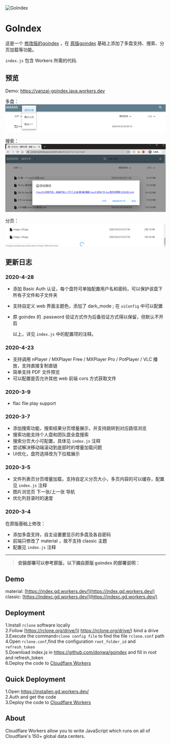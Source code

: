 ![GoIndex](https://raw.githubusercontent.com/donwa/goindex/master/themes/logo.png)  

GoIndex  
====  

这是一个 [修改版的goindex](https://github.com/yanzai/goindex) ，在 [原版goindex](https://github.com/donwa/goindex) 基础上添加了多盘支持、搜索、分页加载等功能。

`index.js` 包含 Workers 所需的代码.

## 预览

Demo: https://yanzai-goindex.java.workers.dev



多盘：  
![多盘](imgs/1.png)



搜索：  
![搜索](imgs/2.png)



分页：  
![分页](imgs/3.png)



## 更新日志

### 2020-4-28

- 添加 Basic Auth 认证，每个盘符可单独配置用户名和密码，可以保护该盘下所有子文件和子文件夹

- 支持自定义 web 界面主题色，添加了 dark_mode ; 在 `uiConfig` 中可以配置

- 原 goindex 的 .password 验证方式作为后备验证方式得以保留，但默认不开启

  以上，详见 `index.js` 中的配置项的注释。

### 2020-4-23

- 支持调用 nPlayer / MXPlayer Free / MXPlayer Pro / PotPlayer / VLC 播放，支持直接复制直链
- 简单支持 PDF 文件预览
- 可以配置是否允许其他 web 前端 cors 方式获取文件

### 2020-3-9

- flac file play support

### 2020-3-7

- 添加搜索功能，搜索结果分页增量展示，并支持跳转到对应路径浏览
- 搜索功能支持个人盘和团队盘全盘搜索
- 搜索分页大小可配置，具体见 `index.js` 注释
- 尝试解决移动端滚动到底部时的增量加载问题
- UI优化，盘符选择改为下拉框展示

### 2020-3-5

- 文件列表页分页增量加载，支持自定义分页大小，多页内容的可以缓存，配置见 `index.js` 注释
- 图片浏览页 下一张/上一张 导航
- 优化列目录时的速度

### 2020-3-4

在原版基础上修改：

- 添加多盘支持，自主设置要显示的多盘及各自密码
- 前端只修改了 material ，故不支持 classic 主题
- 配置见 `index.js` 注释
  

---



> **安装部署可以参考原版，以下摘自原版 goindex 的部署说明：**



## Demo  
material: [https://index.gd.workers.dev/](https://index.gd.workers.dev/)  
classic: [https://indexc.gd.workers.dev/](https://indexc.gd.workers.dev/)  

## Deployment  
1.Install `rclone` software locally  
2.Follow [https://rclone.org/drive/]( https://rclone.org/drive/) bind a drive  
3.Execute the command`rclone config file` to find the file `rclone.conf` path  
4.Open `rclone.conf`,find the configuration `root_folder_id` and `refresh_token`  
5.Download index.js in https://github.com/donwa/goindex and fill in root and refresh_token  
6.Deploy the code to [Cloudflare Workers](https://www.cloudflare.com/)

## Quick Deployment  
1.Open https://installen.gd.workers.dev/  
2.Auth and get the code  
3.Deploy the code to [Cloudflare Workers](https://www.cloudflare.com/)  



## About  
Cloudflare Workers allow you to write JavaScript which runs on all of Cloudflare's 150+ global data centers.  

